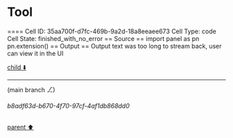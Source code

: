 # Tool

==== Cell ID: 35aa700f-d7fc-469b-9a2d-18a8eeaee673
Cell Type: code
Cell State: finished_with_no_error
== Source ==
import panel as pn
pn.extension()
== Output ==
Output text was too long to stream back, user can view it in the UI


[child ⬇️](#b8adf63d-b670-4f70-97cf-4af1db868dd0)

---

(main branch ⎇)
###### b8adf63d-b670-4f70-97cf-4af1db868dd0
[parent ⬆️](#4e398860-deca-47d8-bed1-ff4841b8b1bf)
